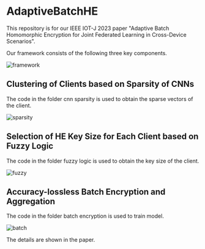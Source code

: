 # AdaptiveBatchHE

This repository is for our IEEE IOT-J 2023 paper "Adaptive Batch Homomorphic Encryption for Joint Federated Learning in Cross-Device Scenarios". 

Our framework consists of the following three key components.

![framework](D:\GitHubFile\AdaptiveBatchHE\fig\framework.PNG)

## Clustering of Clients based on Sparsity of CNNs

The code in the folder cnn sparsity is used to obtain the sparse vectors of the client.

![sparsity](D:\GitHubFile\AdaptiveBatchHE\fig\sparsity.PNG)

## Selection of HE Key Size for Each Client based on Fuzzy Logic

The code in the folder fuzzy logic is used to obtain the key size of the client.

![fuzzy](D:\GitHubFile\AdaptiveBatchHE\fig\fuzzy.PNG)

## Accuracy-lossless Batch Encryption and Aggregation

The code in the folder batch encryption is used to train model.

![batch](D:\GitHubFile\AdaptiveBatchHE\fig\batch.PNG)

The details are shown in the paper.





